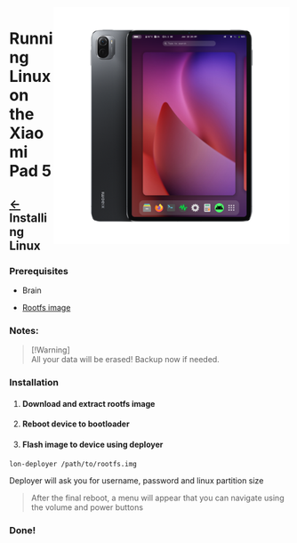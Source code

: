 <img align="right" src="../../assets/nabu.png" width="425" alt="Linux Running On A Xiaomi Pad 5">

# Running Linux on the Xiaomi Pad 5

## [←](./prepare-en.md) Installing Linux

### Prerequisites
- Brain
  
- [Rootfs image](https://timoxa0.su/?dir=share/nabu/images/v2)

### Notes:
> [!Warning]\
> All your data will be erased! Backup now if needed.

### Installation

1. #### Download and extract rootfs image

2. #### Reboot device to bootloader

3. #### Flash image to device using deployer
```
lon-deployer /path/to/rootfs.img
```
Deployer will ask you for username, password and linux partition size

> After the final reboot, a menu will appear that you can navigate using the volume and power buttons

### Done!
